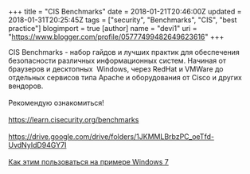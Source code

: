 +++
title = "CIS Benchmarks"
date = 2018-01-21T20:46:00Z
updated = 2018-01-31T20:25:45Z
tags = ["security", "Benchmarks", "CIS", "best practice"]
blogimport = true 
[author]
	name = "devi1"
	uri = "https://www.blogger.com/profile/05777499482649623616"
+++

CIS Benchmarks - набор гайдов и лучших практик для обеспечения безопасности различных информационных систем. Начиная от браузеров и десктопных&nbsp; Windows, через RedHat и VMWare до отдельных сервисов типа Apache и оборудования от Cisco и других вендоров.<br /><br />Рекомендую ознакомиться!<br /><a href="https://www.blogger.com/goog_480312792"><br /></a><a href="https://learn.cisecurity.org/benchmarks">https://learn.cisecurity.org/benchmarks</a><br /><a href="https://www.blogger.com/goog_480312795"><br /></a><a href="https://drive.google.com/drive/folders/1JKMMLBrbzPC_oeTfd-UvdNyIdD94GY7I">https://drive.google.com/drive/folders/1JKMMLBrbzPC_oeTfd-UvdNyIdD94GY7I</a><br /><br /><a href="https://www.sans.org/reading-room/whitepapers/iso17799/center-internet-security-cis-benchmarks-support-information-security-manageme-34112" target="_blank">Как этим пользоваться на примере Windows 7</a>
